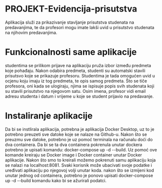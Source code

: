 # PROJEKT-Evidencija-prisutstva

Aplikacija služi za prikazivanje stavljanje prisutstva studenata na predavanjima, te da profesori mogu imate lakši uvid u prisutstvo studenata na njihovim predavanjima.

# Funkcionalnosti same aplikacije
studentima se prilikom prijave na aplikaciju pruža izbor između predmeta koje pohađaju. Nakon odabira predmeta, studenti su automatski stavili prisutsvo koje se prikazuje profesoru. Studentima je tada omogućen uvid u ocjenu koju imaju iz tog predmeta, te opis samog predmeta. Što se tiče profesora, oni kada se ulogiraju, njima se ispisuje popis svih studenata koji su stavili prisutstvo na njegovom satu. Osim imena, profesor vidi email adresu studenta i datum i vrijeme u koje se student prijavio na predavanje.

# Instaliranje aplikacije
Da bi se instlirala aplikacija, potrebna je aplikacija Docker Desktop, uz to je potrebno preuzeti sve datoke koje se nalaze na Github-u. Nakon što se preuzmu sve datoke, potrebno je uz pomoć terminala na računalu doći do dva containera. Da bi se ta dva containera pokrenula unutar dockera potrebno je upisati komandu: docker-compose up -d --build. Uz pomoć ove komande kreiraju se Docker image i Docker container unutar Docker aplikacije. Nakon što smo to kreirali možemo pokrenuti samu aplikaciju koja se nalazi na localhost:8081. Svaki korisnik može ubacivati svoje podatke i uređivati aplikaciju po njegovoj volji unutar koda. nakon što se izmijeni kod unutar jednog od containera, potrebno je ponovo upisati docker-compose up -d --build komandu kako bi se ažurirali podatci.



